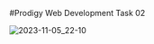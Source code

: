 #Prodigy Web Development Task 02

![2023-11-05_22-10](https://github.com/Tetroner9/PRODIGY_WD_02/assets/68982366/0ae4a89a-94a8-403c-b431-715142c1ceb6)

